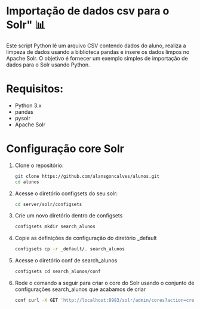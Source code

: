 # Importação de dados csv para o Solr" 📊

Este script Python lê um arquivo CSV contendo dados do aluno, realiza a limpeza de dados usando a biblioteca pandas e insere os dados limpos no Apache Solr. O objetivo é fornecer um exemplo simples de importação de dados para o Solr usando Python.

# Requisitos:
- Python 3.x
- pandas
- pysolr
- Apache Solr

# Configuração core Solr
1. Clone o repositório:
   ```bash
   git clone https://github.com/alansgoncalves/alunos.git
   cd alunos

2. Acesse o diretório configsets do seu solr:
   ```bash
   cd server/solr/configsets

3. Crie um novo diretório dentro de configsets
   ```bash
   configsets mkdir search_alunos

4. Copie as definições de configuração do diretório _default
   ```bash
   configsets cp -r _default/. search_alunos

5. Acesse o diretório conf de search_alunos
   ```bash
   configsets cd search_alunos/conf

6. Rode o comando a seguir para criar o core do Solr usando o conjunto de configurações search_alunos que acabamos de criar
   ```bash
   conf curl -X GET 'http://localhost:8983/solr/admin/cores?action=create&name=search_alunos&instanceDir=configsets/search_alunos'

   
